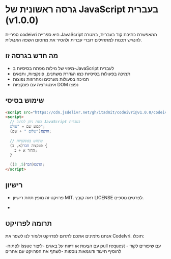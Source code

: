 # גרסה ראשונית של JavaScript בעברית (v1.0.0)

ספריית codeivri היא ספריית JavaScript המאפשרת כתיבת קוד בעברית, במטרה להנגיש תכנות למתחילים דוברי עברית ולהסיר את מחסום השפה האנגלית.

## מה חדש בגרסה זו
- מיפוי של מילות מפתח בסיסיות ב-JavaScript לעברית
- תמיכה בפעולות בסיסיות כמו הגדרת משתנים, פונקציות, ותנאים
- תמיכה בפעולות מערכים ומחרוזות נפוצות
- אינטגרציה עם פונקציות DOM נפוצו


## שימוש בסיסי
```html
<script src="https://cdn.jsdelivr.net/gh/itadmit/codeivri@v1.0.0/codeivri.js"></script>
<script>
  // כעת ניתן לכתוב JavaScript בעברית
  קבוע שם = "עולם";
  הדפס("שלום " + שם);
  
  // שימוש בפונקציות
  פונקציה חבר(א, ב) {
    החזר א + ב;
  }
  
  הדפס(חבר(5, 3));
</script>
```

## רישיון
- פרויקט זה מופץ תחת רישיון MIT. ראה קובץ LICENSE לפרטים נוספים.

- 
## תרומה לפרויקט
אנחנו מזמינים אתכם לתרום לפרויקט ולעזור לנו לשפר את CodeIvri. תוכלו:

-לפתוח issue עם הצעות או דיווח על באגים
-ליצור pull request עם שיפורים לקוד
-להוסיף תיעוד ודוגמאות נוספות
-לשתף את הפרויקט עם אחרים
